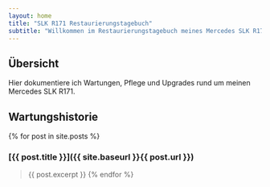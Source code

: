 ```yaml
---
layout: home
title: "SLK R171 Restaurierungstagebuch"
subtitle: "Willkommen im Restaurierungstagebuch meines Mercedes SLK R171 Kompressor."
---
```


## Übersicht

Hier dokumentiere ich Wartungen, Pflege und Upgrades rund um meinen Mercedes SLK R171. 

## Wartungshistorie

{% for post in site.posts %}
### [{{ post.title }}]({{ site.baseurl }}{{ post.url }})
> {{ post.excerpt }}
{% endfor %}
